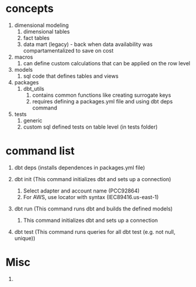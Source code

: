 # concepts
1. dimensional modeling
   1. dimensional tables
   2. fact tables
   3. data mart (legacy) - back when data availability was compartamentalized to save on cost
2. macros
   1. can define custom calculations that can be applied on the row level
3. models 
   1. sql code that defines tables and views
4. packages
   1. dbt_utils 
      1. contains common functions like creating surrogate keys
      2. requires defining a packages.yml file and using dbt deps command
5. tests
   1. generic 
   2. custom sql defined tests on table level (in tests folder)

# command list

1. dbt deps (installs dependences in packages.yml file)
2. dbt init (This command initializes dbt and sets up a connection)
   1. Select adapter and account name (PCC92864)
   2. For AWS, use locator with syntax (IEC89416.us-east-1)

3. dbt run (This command runs dbt and builds the defined models)
   1. This command initializes dbt and sets up a connection

4. dbt test (This command runs queries for all dbt test (e.g. not null, unique))

# Misc
1. 